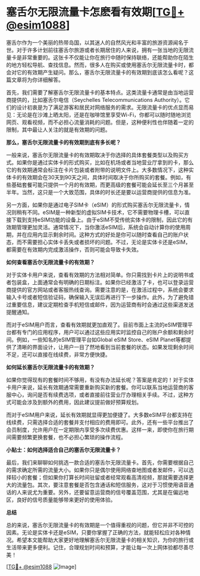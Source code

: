 # 塞舌尔无限流量卡怎麽看有效期[[TG💪+ @esim1088](https://t.me/s/esim1088)]

塞舌尔作为一个美丽的热带岛国，以其迷人的自然风光和丰富的旅游资源闻名于世。对于许多计划前往塞舌尔旅游或者长期居住的人来说，拥有一张当地的无限流量卡是非常重要的。这张卡不仅能让你在旅行中随时保持联络，还能帮助你在陌生的地方轻松导航、查找信息。然而，很多人在购买或使用塞舌尔无限流量卡时，都会对它的有效期产生疑问。那么，塞舌尔无限流量卡的有效期到底该怎么看呢？这篇文章将为你详细解答。

首先，我们需要了解塞舌尔无限流量卡的基本特点。这类流量卡通常是由当地运营商提供的，比如塞舌尔电信（Seychelles Telecommunications Authority）。它们的设计初衷是为了满足游客和居民对网络服务的需求。无限流量卡的优点显而易见：无论是在沙滩上晒太阳，还是在咖啡馆里享受Wi-Fi，你都可以随时随地浏览网页、观看视频，而不必担心流量消耗的问题。但是，这种便利性也伴随着一定的限制，其中最让人关注的就是有效期的问题。

**那么，塞舌尔无限流量卡的有效期到底有多长呢？**

一般来说，塞舌尔无限流量卡的有效期取决于你选择的具体套餐类型以及购买方式。如果你是通过实体卡的形式购买，比如在机场或者当地营业厅拿到的卡，那么它的有效期通常会标注在卡片包装或者附带的说明文件上。大多数情况下，这种实体卡的有效期会在30天到90天之间，具体时间取决于你所购买的套餐。例如，有些基础套餐可能只提供一个月的有效期，而更高级的套餐可能会延长至三个月甚至半年。当然，这只是一个大致范围，具体的时长还是要以运营商提供的信息为准。

另一方面，如果你是通过电子SIM卡（eSIM）的形式购买塞舌尔无限流量卡，情况则稍有不同。eSIM是一种新型的虚拟SIM卡技术，它不需要物理卡槽，可以直接下载到支持eSIM功能的设备上。由于eSIM不受传统实体卡的限制，因此它的有效期管理更加灵活。通常情况下，当你激活eSIM后，系统会自动计算你的使用周期，并在应用内显示剩余时间。这种方式的好处是你可以随时查看自己的账户状态，而不需要担心实体卡丢失或者损坏的问题。不过，无论是实体卡还是eSIM，都需要在有效期内完成激活操作，否则可能会导致卡失效。

**如何查看塞舌尔无限流量卡的有效期？**

对于实体卡用户来说，查看有效期的方法相对简单。你只需找到卡片上的说明书或者包装盒，上面通常会有明确的日期标注。如果你已经激活了卡，也可以登录运营商提供的官方网站或者客服热线查询。需要注意的是，在激活过程中，系统会要求输入卡号或者短信验证码，确保输入无误后再进行下一步操作。此外，为了避免错过重要信息，建议定期检查手机短信或邮件，因为运营商有时会通过这些渠道发送提醒通知。

而对于eSIM用户而言，查看有效期就更加直观了。目前市面上主流的eSIM管理平台都有专门的应用程序，用户可以通过这些应用实时监控自己的账户余额和剩余时间。例如，一些知名的eSIM管理平台如Global eSIM Store、eSIM Planet等都提供了清晰的界面设计，让用户一目了然地看到当前套餐的状态。如果发现剩余时间不足，还可以直接在线续费，非常方便快捷。

**如何延长塞舌尔无限流量卡的有效期？**

如果你觉得现有的套餐时间不够用，有没有办法延长呢？答案是肯定的！对于实体卡用户来说，延长有效期通常需要重新购买新的套餐。你可以联系当地运营商的客服中心，询问是否有续费选项，或者直接前往营业厅办理相关手续。不过，这种方式可能会涉及到额外的费用，因此建议提前做好预算规划。

而对于eSIM用户来说，延长有效期就显得更加便捷了。大多数eSIM平台都支持在线续费，只需选择合适的套餐并支付相应的费用即可。此外，还有一些平台推出了会员制度，允许用户在一定期限内享受多次续费优惠。这样一来，即使你在旅行期间需要频繁更换套餐，也不必担心繁琐的操作流程。

**小贴士：如何选择适合自己的塞舌尔无限流量卡？**

最后，我们来聊聊如何挑选一款合适的塞舌尔无限流量卡。首先，你需要根据自己的需求确定所需的流量大小。如果你只是偶尔使用网络查地图或者发邮件，可以选择较小的套餐；但如果你打算长时间驻留或者经常观看高清视频，那就需要选择更大的流量包。其次，要注意套餐是否包含通话和短信服务，这对于习惯使用语音通话的人来说尤为重要。另外，还要留意运营商的信号覆盖范围，尤其是在偏远地区，良好的信号质量能够带来更好的使用体验。

**总结**

总的来说，塞舌尔无限流量卡的有效期是一个值得重视的问题，但它并非不可控的因素。无论是实体卡还是eSIM，只要你掌握了正确的方法，就能轻松应对各种情况。希望本文能帮助大家更好地理解塞舌尔无限流量卡的相关知识，为你的旅行或生活带来更多便利。记住，合理规划时间和预算，才能让每一次上网体验都尽善尽美！

[[TG💪+ @esim1088](https://t.me/s/esim1088) ![Image](https://i.postimg.cc/4NQfJmqS/Snipaste-2025-05-13-00-14-12.png)]
